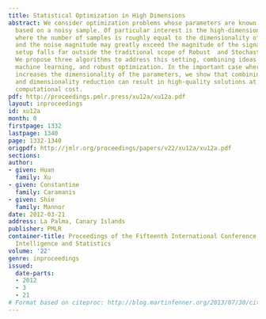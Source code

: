 ```yaml
---
title: Statistical Optimization in High Dimensions
abstract: We consider optimization problems whose parameters are known only approximately,
  based on a noisy sample. Of particular interest is the high-dimensional regime,
  where the number of samples is roughly equal to the dimensionality of the problem,
  and the noise magnitude may greatly exceed the magnitude of the signal itself. This
  setup falls far outside the traditional scope of Robust  and Stochastic optimization.
  We propose three algorithms to address this setting, combining ideas from statistics,
  machine learning, and robust optimization. In the important case where noise artificially
  increases the dimensionality of the parameters, we show that combining robust optimization
  and dimensionality reduction can result in high-quality solutions at greatly reduced
  computational cost.
pdf: http://proceedings.pmlr.press/xu12a/xu12a.pdf
layout: inproceedings
id: xu12a
month: 0
firstpage: 1332
lastpage: 1340
page: 1332-1340
origpdf: http://jmlr.org/proceedings/papers/v22/xu12a/xu12a.pdf
sections: 
author:
- given: Huan
  family: Xu
- given: Constantine
  family: Caramanis
- given: Shie
  family: Mannor
date: 2012-03-21
address: La Palma, Canary Islands
publisher: PMLR
container-title: Proceedings of the Fifteenth International Conference on Artificial
  Intelligence and Statistics
volume: '22'
genre: inproceedings
issued:
  date-parts:
  - 2012
  - 3
  - 21
# Format based on citeproc: http://blog.martinfenner.org/2013/07/30/citeproc-yaml-for-bibliographies/
---
```

